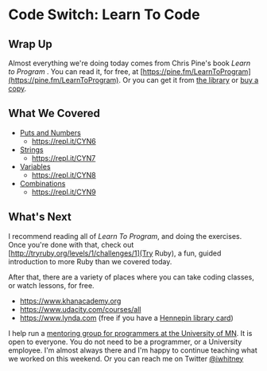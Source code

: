 # Code Switch: Learn To Code

## Wrap Up

Almost everything we're doing today comes from Chris Pine's book _Learn to Program_ . You can read it, for free, at [https://pine.fm/LearnToProgram](https://pine.fm/LearnToProgram). Or you can get it from [the library](https://apps.hclib.org/catalog/record.cfm?all=Learn%20To%20Program&row=2&id=5154062) or [buy a copy](https://pragprog.com/book/ltp2/learn-to-program).

## What We Covered

- [Puts and Numbers](01_puts_and_numbers.rb)
  - https://repl.it/CYN6
- [Strings](02_strings.rb)
  - https://repl.it/CYN7
- [Variables](03_variables.rb)
  - https://repl.it/CYN8
- [Combinations](04_combinations.rb)
  - https://repl.it/CYN9

## What's Next

I recommend reading all of _Learn To Program_, and doing the exercises. Once you're done with that, check out [http://tryruby.org/levels/1/challenges/1](Try Ruby), a fun, guided introduction to more Ruby than we covered today.

After that, there are a variety of places where you can take coding classes, or watch lessons, for free.

- https://www.khanacademy.org
- https://www.udacity.com/courses/all
- https://www.lynda.com (free if you have a [Hennepin library card](http://www.hclib.org/browse/online-resources/online%20resources%20container/online%20resources/online-resources-k-n/lynda-com))

I help run a [mentoring group for programmers at the University of MN](http://umnhackerhours.github.io). It is open to everyone. You do not need to be a programmer, or a University employee. I'm almost always there and I'm happy to continue teaching what we worked on this weekend. Or you can reach me on Twitter [@iwhitney](https://twitter.com/iwhitney)
